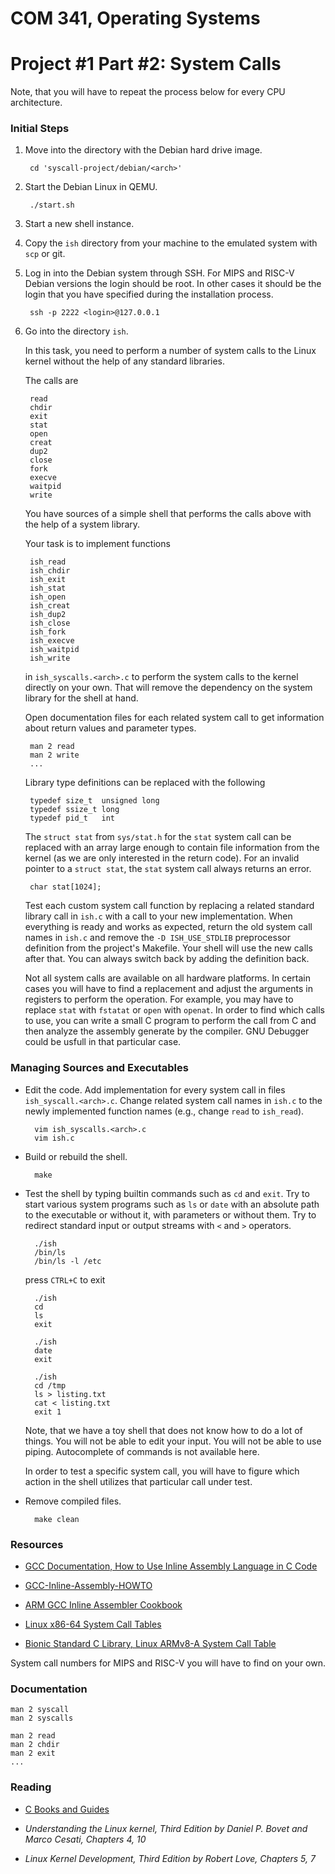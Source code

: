 COM 341, Operating Systems
==========================
# Project #1 Part #2: System Calls

Note, that you will have to repeat the process below for every CPU architecture.

### Initial Steps

1. Move into the directory with the Debian hard drive image.

        cd 'syscall-project/debian/<arch>'

2. Start the Debian Linux in QEMU.

        ./start.sh

3. Start a new shell instance.

4. Copy the `ish` directory from your machine to the emulated system with `scp`
   or git.

5. Log in into the Debian system through SSH. For MIPS and RISC-V Debian
   versions the login should be root. In other cases it should be the login
   that you have specified during the installation process.

        ssh -p 2222 <login>@127.0.0.1

7. Go into the directory `ish`.

   In this task, you need to perform a number of system calls to the Linux
   kernel without the help of any standard libraries.

   The calls are

        read
        chdir
        exit
        stat
        open
        creat
        dup2
        close
        fork
        execve
        waitpid
        write

   You have sources of a simple shell that performs the calls above with the
   help of a system library.

   Your task is to implement functions

        ish_read
        ish_chdir
        ish_exit
        ish_stat
        ish_open
        ish_creat
        ish_dup2
        ish_close
        ish_fork
        ish_execve
        ish_waitpid
        ish_write

   in `ish_syscalls.<arch>.c` to perform the system calls to the kernel directly
   on your own. That will remove the dependency on the system library for the
   shell at hand.

   Open documentation files for each related system call to get information
   about return values and parameter types.

        man 2 read
        man 2 write
        ...

   Library type definitions can be replaced with the following

        typedef size_t  unsigned long
        typedef ssize_t long
        typedef pid_t   int

   The `struct stat` from `sys/stat.h` for the `stat` system call can be
   replaced with an array large enough to contain file information from the
   kernel (as we are only interested in the return code). For an invalid pointer
   to a `struct stat`, the `stat` system call always returns an error.

        char stat[1024];

   Test each custom system call function by replacing a related standard library
   call in `ish.c` with a call to your new implementation. When everything is
   ready and works as expected, return the old system call names in `ish.c` and
   remove the `-D ISH_USE_STDLIB` preprocessor definition from the project's
   Makefile. Your shell will use the new calls after that. You can always switch
   back by adding the definition back.

   Not all system calls are available on all hardware platforms. In certain
   cases you will have to find a replacement and adjust the arguments in
   registers to perform the operation. For example, you may have to replace
   `stat` with `fstatat` or `open` with `openat`. In order to find which calls
   to use, you can write a small C program to perform the call from C and then
   analyze the assembly generate by the compiler. GNU Debugger could be usfull
   in that particular case.

### Managing Sources and Executables

* Edit the code. Add implementation for every system call in files
  `ish_syscall.<arch>.c`. Change related system call names in `ish.c`
  to the newly implemented function names (e.g., change `read`
  to `ish_read`).

        vim ish_syscalls.<arch>.c
        vim ish.c

* Build or rebuild the shell.

        make

* Test the shell by typing builtin commands such as `cd` and `exit`. Try to
  start various system programs such as `ls` or `date` with an absolute path to
  the executable or without it, with parameters or without them. Try to redirect
  standard input or output streams with `<` and `>` operators.

        ./ish
        /bin/ls
        /bin/ls -l /etc

  press `CTRL+C` to exit

        ./ish
        cd
        ls
        exit

        ./ish
        date
        exit

        ./ish
        cd /tmp
        ls > listing.txt
        cat < listing.txt
        exit 1

  Note, that we have a toy shell that does not know how to do a lot of things.
  You will not be able to edit your input. You will not be able to use piping.
  Autocomplete of commands is not available here.

  In order to test a specific system call, you will have to figure which
  action in the shell utilizes that particular call under test.

* Remove compiled files.

        make clean

### Resources

* [GCC Documentation, How to Use Inline Assembly Language in C Code](https://gcc.gnu.org/onlinedocs/gcc/Using-Assembly-Language-with-C.html)

* [GCC-Inline-Assembly-HOWTO](https://www.ibiblio.org/gferg/ldp/GCC-Inline-Assembly-HOWTO.html)

* [ARM GCC Inline Assembler Cookbook](http://www.ethernut.de/en/documents/arm-inline-asm.html)

* [Linux x86-64 System Call Tables](https://github.com/torvalds/linux/tree/master/arch/x86/entry/syscalls/syscall_64.tbl)

* [Bionic Standard C Library, Linux ARMv8-A System Call Table](https://github.com/android/platform_bionic/blob/master/libc/kernel/uapi/asm-generic/unistd.h)

System call numbers for MIPS and RISC-V you will have to find on your own.

### Documentation

    man 2 syscall
    man 2 syscalls

    man 2 read
    man 2 chdir
    man 2 exit
    ...

### Reading

* [C Books and Guides](https://github.com/auca/com.341/blob/master/Labs/Labs.md#links)

* _Understanding the Linux kernel, Third Edition by Daniel P. Bovet and Marco Cesati, Chapters 4, 10_

* _Linux Kernel Development, Third Edition by Robert Love, Chapters 5, 7_

